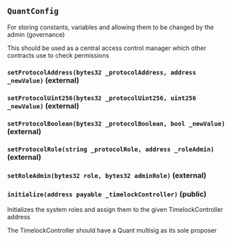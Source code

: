 ## `QuantConfig`

For storing constants, variables and allowing them to be changed by the admin (governance)

This should be used as a central access control manager which other contracts use to check permissions

### `setProtocolAddress(bytes32 _protocolAddress, address _newValue)` (external)

### `setProtocolUint256(bytes32 _protocolUint256, uint256 _newValue)` (external)

### `setProtocolBoolean(bytes32 _protocolBoolean, bool _newValue)` (external)

### `setProtocolRole(string _protocolRole, address _roleAdmin)` (external)

### `setRoleAdmin(bytes32 role, bytes32 adminRole)` (external)

### `initialize(address payable _timelockController)` (public)

Initializes the system roles and assign them to the given TimelockController address

The TimelockController should have a Quant multisig as its sole proposer
